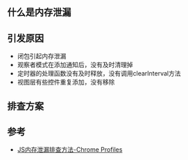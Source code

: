 
## 什么是内存泄漏


## 引发原因
- 闭包引起内存泄漏
- 观察者模式在添加通知后，没有及时清理掉
- 定时器的处理函数没有及时释放，没有调用clearInterval方法
- 视图层有些控件重复添加，没有移除

## 排查方案

## 参考
- [JS内存泄漏排查方法-Chrome Profiles](http://caibaojian.com/chrome-profiles.html)